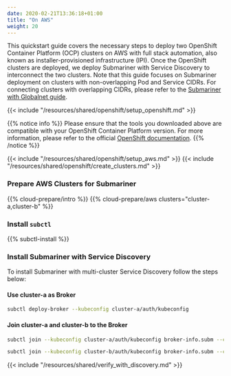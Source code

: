 ```yaml
---
date: 2020-02-21T13:36:18+01:00
title: "On AWS"
weight: 20
---
```


This quickstart guide covers the necessary steps to deploy two OpenShift Container Platform (OCP) clusters on AWS with
full stack automation, also known as installer-provisioned infrastructure (IPI). Once the OpenShift clusters are deployed, we deploy
Submariner with Service Discovery to interconnect the two clusters. Note that this guide focuses on Submariner deployment on clusters with
non-overlapping Pod and Service CIDRs. For connecting clusters with overlapping CIDRs, please refer to the
[Submariner with Globalnet guide](../globalnet/).

{{< include "/resources/shared/openshift/setup_openshift.md" >}}

{{% notice info %}}
Please ensure that the tools you downloaded above are compatible with your OpenShift Container Platform version. For more information,
please refer to the official [OpenShift documentation](https://docs.openshift.com/container-platform/).
{{% /notice %}}

{{< include "/resources/shared/openshift/setup_aws.md" >}}
{{< include "/resources/shared/openshift/create_clusters.md" >}}

### Prepare AWS Clusters for Submariner

{{% cloud-prepare/intro %}}
{{% cloud-prepare/aws clusters="cluster-a,cluster-b" %}}

### Install `subctl`

{{% subctl-install %}}

### Install Submariner with Service Discovery

To install Submariner with multi-cluster Service Discovery follow the steps below:

#### Use cluster-a as Broker

```bash
subctl deploy-broker --kubeconfig cluster-a/auth/kubeconfig
```

#### Join cluster-a and cluster-b to the Broker

```bash
subctl join --kubeconfig cluster-a/auth/kubeconfig broker-info.subm --clusterid cluster-a
```

```bash
subctl join --kubeconfig cluster-b/auth/kubeconfig broker-info.subm --clusterid cluster-b
```

{{< include "/resources/shared/verify_with_discovery.md" >}}
